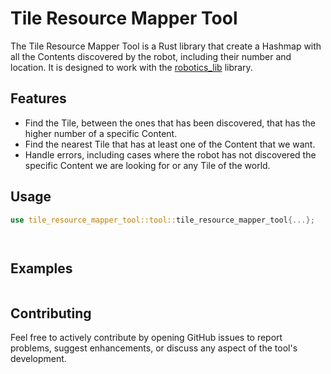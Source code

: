 
# Tile Resource Mapper Tool

The Tile Resource Mapper Tool is a Rust library that create a Hashmap with all the Contents discovered by the robot, including  their number and location. It is designed to work with the [robotics_lib](https://advancedprogramming.disi.unitn.it/crate?name=robotics_lib) library.

## Features

- Find the Tile, between the ones that has been discovered, that has the higher number of a specific Content. 
- Find the nearest Tile that has at least one of the Content that we want.
- Handle errors, including cases where the robot has not discovered the specific Content we are looking for or any Tile of the world.

## Usage

```rust
use tile_resource_mapper_tool::tool::tile_resource_mapper_tool{...};




```

## Examples

```rust

```


## Contributing

Feel free to actively contribute by opening GitHub issues to report problems, suggest enhancements, or discuss any aspect of the tool's development.
